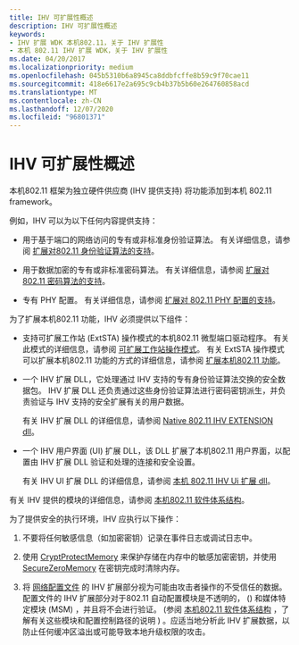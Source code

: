 ```yaml
---
title: IHV 可扩展性概述
description: IHV 可扩展性概述
keywords:
- IHV 扩展 WDK 本机802.11，关于 IHV 扩展性
- 本机 802.11 IHV 扩展 WDK，关于 IHV 扩展性
ms.date: 04/20/2017
ms.localizationpriority: medium
ms.openlocfilehash: 045b5310b6a8945ca8ddbfcffe8b59c9f70cae11
ms.sourcegitcommit: 418e6617e2a695c9cb4b37b5b60e264760858acd
ms.translationtype: MT
ms.contentlocale: zh-CN
ms.lasthandoff: 12/07/2020
ms.locfileid: "96801371"
---
```

# <a name="overview-of-ihv-extensibility"></a>IHV 可扩展性概述




 

本机802.11 框架为独立硬件供应商 (IHV 提供支持) 将功能添加到本机 802.11 framework。

例如，IHV 可以为以下任何内容提供支持：

-   用于基于端口的网络访问的专有或非标准身份验证算法。 有关详细信息，请参阅 [扩展对802.11 身份验证算法的支持](/previous-versions/windows/hardware/wireless/extending-support-for-802-11-authentication-algorithms)。

-   用于数据加密的专有或非标准密码算法。 有关详细信息，请参阅 [扩展对802.11 密码算法的支持](/previous-versions/windows/hardware/wireless/extending-support-for-802-11-cipher-algorithms)。

-   专有 PHY 配置。 有关详细信息，请参阅 [扩展对 802.11 PHY 配置的支持](/previous-versions/windows/hardware/wireless/extending-support-for-802-11-phy-configurations)。

为了扩展本机802.11 功能，IHV 必须提供以下组件：

-   支持可扩展工作站 (ExtSTA) 操作模式的本机802.11 微型端口驱动程序。 有关此模式的详细信息，请参阅 [可扩展工作站操作模式](/previous-versions/windows/hardware/wireless/extensible-station-operation-mode)。 有关 ExtSTA 操作模式可以扩展本机802.11 功能的方式的详细信息，请参阅 [扩展本机802.11 功能](/previous-versions/windows/hardware/wireless/extending-native-802-11-functionality)。

-   一个 IHV 扩展 DLL，它处理通过 IHV 支持的专有身份验证算法交换的安全数据包。 IHV 扩展 DLL 还负责通过这些身份验证算法进行密码密钥派生，并负责验证与 IHV 支持的安全扩展有关的用户数据。

    有关 IHV 扩展 DLL 的详细信息，请参阅 [Native 802.11 IHV EXTENSION dll](native-802-11-ihv-extensions-dll4.md)。

-   一个 IHV 用户界面 (UI) 扩展 DLL，该 DLL 扩展了本机802.11 用户界面，以配置由 IHV 扩展 DLL 验证和处理的连接和安全设置。

    有关 IHV UI 扩展 DLL 的详细信息，请参阅 [本机 802.11 IHV Ui 扩展 dll](native-802-11-ihv-ui-extensions-dll2.md)。

有关 IHV 提供的模块的详细信息，请参阅 [本机802.11 软件体系结构](/previous-versions/windows/hardware/wireless/native-802-11-software-architecture)。

为了提供安全的执行环境，IHV 应执行以下操作：

1.  不要将任何敏感信息（如加密密钥）记录在事件日志或调试日志中。

2.  使用 [CryptProtectMemory](/windows/win32/api/dpapi/nf-dpapi-cryptprotectmemory) 来保护存储在内存中的敏感加密密钥，并使用 [SecureZeroMemory](/previous-versions/windows/desktop/legacy/aa366877(v=vs.85)) 在密钥完成时清除内存。

3.  将 [网络配置文件](/previous-versions/windows/hardware/wireless/configuration-through-a-network-profile) 的 IHV 扩展部分视为可能由攻击者操作的不受信任的数据。 配置文件的 IHV 扩展部分对于802.11 自动配置模块是不透明的， () 和媒体特定模块 (MSM) ，并且将不会进行验证。  (参阅 [本机802.11 软件体系结构](/previous-versions/windows/hardware/wireless/native-802-11-software-architecture) ，了解有关这些模块和配置控制路径的说明 ) 。应适当地分析此 IHV 扩展数据，以防止任何缓冲区溢出或可能导致本地升级权限的攻击。

 

 
